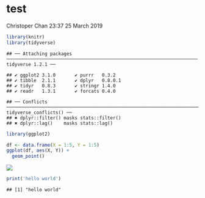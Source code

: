test
================
Christoper Chan
23:37 25 March 2019

``` r
library(knitr)
library(tidyverse)
```

    ## ── Attaching packages ────────────────────────────────────────────────────────────────────── tidyverse 1.2.1 ──

    ## ✔ ggplot2 3.1.0       ✔ purrr   0.3.2  
    ## ✔ tibble  2.1.1       ✔ dplyr   0.8.0.1
    ## ✔ tidyr   0.8.3       ✔ stringr 1.4.0  
    ## ✔ readr   1.3.1       ✔ forcats 0.4.0

    ## ── Conflicts ───────────────────────────────────────────────────────────────────────── tidyverse_conflicts() ──
    ## ✖ dplyr::filter() masks stats::filter()
    ## ✖ dplyr::lag()    masks stats::lag()

``` r
library(ggplot2)
```

``` r
df <- data.frame(X = 1:5, Y = 1:5)
ggplot(df, aes(X, Y)) +
  geom_point()
```

![](/home/ckc/Documents/git_projects/projects/devereux_arima/reports/test_files/figure-markdown_github/unnamed-chunk-2-1.png)

``` r
print('hello world')
```

    ## [1] "hello world"
